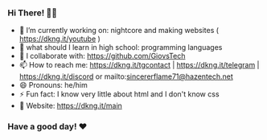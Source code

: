 ### Hi There! 👋🏻 
- 🔭 I’m currently working on: nightcore and making websites ( https://dkng.it/youtube )
- 🌱 what should I learn in high school: programming languages
- 👯 I collaborate with: https://github.com/GiovsTech
- 📫 How to reach me: https://dkng.it/tgcontact | https://dkng.it/telegram | https://dkng.it/discord or mailto:sincererflame71@hazentech.net
- 😄 Pronouns: he/him
- ⚡ Fun fact: I know very little about html and I don't know css 
- 📃 Website: https://dkng.it/main
### Have a good day! ❤

